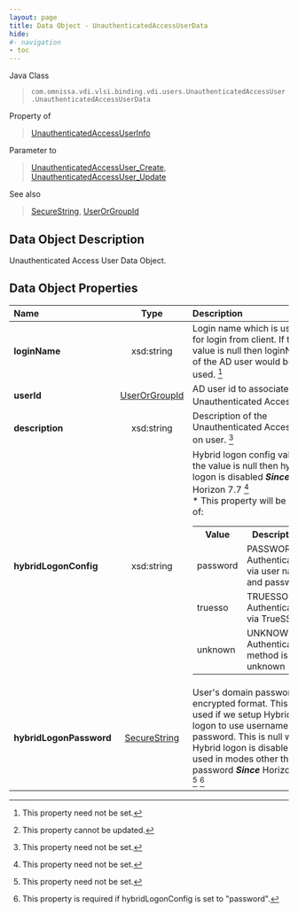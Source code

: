 ```yaml
---
layout: page
title: Data Object - UnauthenticatedAccessUserData
hide:
#- navigation
- toc
---
```






Java Class
> `com.omnissa.vdi.vlsi.binding.vdi.users.UnauthenticatedAccessUser.UnauthenticatedAccessUserData`

Property of
> [UnauthenticatedAccessUserInfo](vdi.users.UnauthenticatedAccessUser.UnauthenticatedAccessUserInfo.md#field_detail)

Parameter to
> [UnauthenticatedAccessUser_Create](vdi.users.UnauthenticatedAccessUser.md#create), [UnauthenticatedAccessUser_Update](vdi.users.UnauthenticatedAccessUser.md#update)

See also
> [SecureString](vdi.util.SecureString.md), [UserOrGroupId](vdi.entity.UserOrGroupId.md)


## Data Object Description

Unauthenticated Access User Data Object.

## Data Object Properties

 Name | Type | Description
:---|:---:|:---
**loginName**|  xsd:string|  Login name which is used for login from client. If the value is null then loginName of the AD user would be used. [^1]
**userId**| [UserOrGroupId](vdi.entity.UserOrGroupId.md)|  AD user id to associate with Unauthenticated Access. [^2]
**description**|  xsd:string|  Description of the Unauthenticated Access log on user. [^1]
**hybridLogonConfig**|  xsd:string|  Hybrid logon config value. If the value is null then hybrid logon is disabled  **_Since_** Horizon 7.7 [^1] <br>* This property will be one of:<br><table><tr><th>Value</th><th>Description</th></tr><tr><td>password</td><td>PASSWORD: Authentication via user name and password</td></tr><tr><td>truesso</td><td>TRUESSO: Authentication via TrueSSO</td></tr><tr><td>unknown</td><td>UNKNOWN: Authentication method is unknown</td></tr></table>
**hybridLogonPassword**| [SecureString](vdi.util.SecureString.md)|  User's domain password in encrypted format. This is used if we setup Hybrid logon to use username & password. This is null when Hybrid logon is disabled or used in modes other than password  **_Since_** Horizon 7.7 [^1] [^138]
 


 


[^1]: This property need not be set.
[^2]: This property cannot be updated.
[^138]: This property is required if hybridLogonConfig is set to "password".